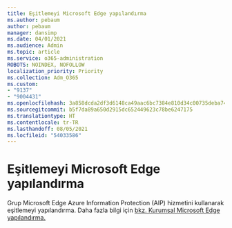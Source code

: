 ```yaml
---
title: Eşitlemeyi Microsoft Edge yapılandırma
ms.author: pebaum
author: pebaum
manager: dansimp
ms.date: 04/01/2021
ms.audience: Admin
ms.topic: article
ms.service: o365-administration
ROBOTS: NOINDEX, NOFOLLOW
localization_priority: Priority
ms.collection: Adm_O365
ms.custom:
- "9137"
- "9004431"
ms.openlocfilehash: 3a858dcda2df3d6148ca49aac6bc7384e810d34c00735deba74dfe9dd31f5656
ms.sourcegitcommit: b5f7da89a650d2915dc652449623c78be6247175
ms.translationtype: HT
ms.contentlocale: tr-TR
ms.lasthandoff: 08/05/2021
ms.locfileid: "54033586"
---
```

# <a name="configure-microsoft-edge-sync"></a>Eşitlemeyi Microsoft Edge yapılandırma

Grup Microsoft Edge Azure Information Protection (AIP) hizmetini kullanarak eşitlemeyi yapılandırma. Daha fazla bilgi için [bkz. Kurumsal Microsoft Edge yapılandırma.](https://docs.microsoft.com/deployedge/microsoft-edge-enterprise-sync)
